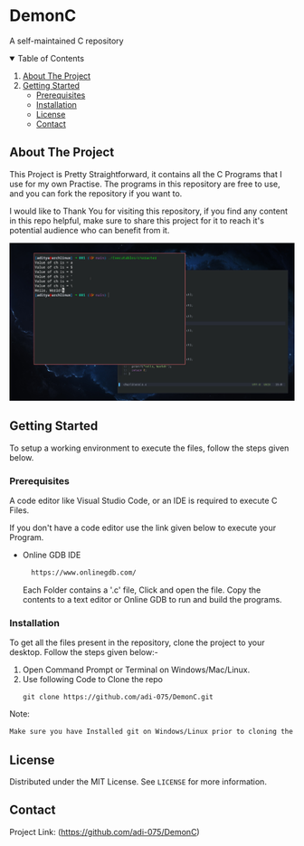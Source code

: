# DemonC
A self-maintained C repository

<!-- TABLE OF CONTENTS -->
<details open="open">
  <summary>Table of Contents</summary>
  <ol>
    <li>
      <a href="#about-the-project">About The Project</a>
    </li>
    <li>
      <a href="#getting-started">Getting Started</a>
      <ul>
        <li><a href="#prerequisites">Prerequisites</a></li>
        <li><a href="#installation">Installation</a></li>
        <li><a href="#License">License</a></li>
        <li><a href="#Contact">Contact</a></li>
      </ul>
    </li>
  </ol>
</details>



<!-- ABOUT THE PROJECT -->
## About The Project
This Project is Pretty Straightforward, it contains all the C Programs that I use for my own Practise. The programs in this repository are free to use, and you can fork the repository if you want to.

I would like to Thank You for visiting this repository, if you find any content in this repo helpful, make sure to share this project for it to reach it's potential audience who can benefit from it. 

![img](https://raw.githubusercontent.com/adi-075/DemonC/master/Pictures/01.jpg)

<!-- GETTING STARTED -->
## Getting Started

To setup a working environment to execute the files, follow the steps given below.

### Prerequisites

A code editor like Visual Studio Code, or an IDE is required to execute C Files. 

If you don't have a code editor use the link given below to execute your Program.

* Online GDB IDE
  ```sh
    https://www.onlinegdb.com/
  ```
  Each Folder contains a '.c' file, Click and open the file. Copy the contents to a text editor or Online GDB to run and build the programs.
### Installation

To get all the files present in the repository, clone the project to your desktop.
Follow the steps given below:-
1. Open Command Prompt or Terminal on Windows/Mac/Linux.
2. Use following Code to Clone the repo
   ```
   git clone https://github.com/adi-075/DemonC.git
   ```

Note:
  ```sh
  Make sure you have Installed git on Windows/Linux prior to cloning the repo. Mac comes with Git built-in.
  ```

<!-- LICENSE -->
## License

Distributed under the MIT License. See `LICENSE` for more information.



<!-- CONTACT -->
## Contact
Project Link: (https://github.com/adi-075/DemonC)






